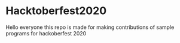 # Hacktoberfest2020
Hello everyone this repo is made for making contributions of sample programs for hackoberfest 2020
